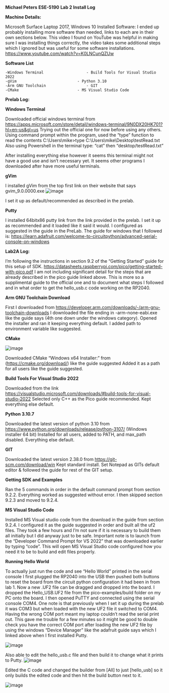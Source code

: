 **Michael Peters**
**ESE-5190**
**Lab 2 Install Log**

**Machine Details:**

Microsoft Surface Laptop 2017, Windows 10
Installed Software:
I ended up probably installing more software than needed, links to each are in their own sections below.
This video I found on YouTube was helpful in making sure I was installing things correctly, the video takes some additional steps which I ignored but was useful for some software installations.
https://www.youtube.com/watch?v=K0LNCunQZUw

**Software List**

	-Windows Terminal					- Build Tools for Visual Studio 2022
	-gVim							- Python 3.10
	-Arm GNU Toolchain					- GIT
	-CMake							- MS Visual Studio Code

**Prelab Log:**

**Windows Terminal**

Downloaded official windows terminal from https://apps.microsoft.com/store/detail/windows-terminal/9N0DX20HK701?hl=en-us&gl=us
Trying out the official one for now before using any others.
Using command prompt within the program, used the “type” function to read the contents
C:\Users\mike>type C:\Users\mike\Desktop\testRead.txt
Also using Powershell in the terminal type: “cat” then “desktop/testRead.txt”

After installing everything else however it seems this terminal might not have a good use and isn’t necessary yet. It seems other programs I downloaded after have more useful terminals.

**gVim**

I installed gVim from the top first link on their website that says gvim_9.0.0000.exe
 ![image](https://user-images.githubusercontent.com/114199773/194925225-05374f64-c5b3-4240-981e-1ea3e393a63b.png)

I set it up as default/recommended as described in the prelab.

**Putty**

I installed 64bitx86 putty link from the link provided in the prelab. I set it up as recommended and it loaded like it said it would. I configured as suggested in the guide in the PreLab. The guide for windows that I followed is:
https://learn.adafruit.com/welcome-to-circuitpython/advanced-serial-console-on-windows 
 
 
**Lab2A Log:**

I’m following the instructions in section 9.2 of the “Getting Started” guide for this setup of SDK.
https://datasheets.raspberrypi.com/pico/getting-started-with-pico.pdf 
I am not including significant detail for the steps that are already described in the pico guide linked above. This is more so a supplimental guide to the official one and to document what steps I followed and in what order to get the hello_usb.c code working on the RP2040.


**Arm GNU Toolchain Download**

First I downloaded from https://developer.arm.com/downloads/-/arm-gnu-toolchain-downloads
I downloaded the file ending in -arm-none-eabi.exe like the guide says (4th one down under the windows category). Opened the installer and ran it keeping everything default. I added path to environment variable like suggested.

**CMake**

![image](https://user-images.githubusercontent.com/114199773/194926560-4d8e615e-bf3b-4130-8c42-45568982243e.png)


Downloaded CMake “Windows x64 Installer:” from (https://cmake.org/download/) like the guide suggested
Added it as a path for all users like the guide suggested.

**Build Tools For Visual Studio 2022**

Downloaded from the link https://visualstudio.microsoft.com/downloads/#build-tools-for-visual-studio-2022
Selected only C++ as the Pico guide recommended. Kept everything else default.

**Python 3.10.7**

Downloaded the latest version of python 3.10 from https://www.python.org/downloads/release/python-3107/ (Windows installer 64 bit)
Installed for all users, added to PATH, and max_path disabled. Everything else default.

**GIT**

Downloaded the latest version 2.38.0 from https://git-scm.com/download/win
Kept standard install. Set Notepad as GITs default editor & followed the guide for rest of the GIT setup.

**Getting SDK and Examples**

Ran the 5 commands in order in the default command prompt from section 9.2.2. Everything worked as suggested without error. I then skipped section 9.2.3 and moved to 9.2.4.

**MS Visual Studio Code**

Installed MS Visual studio code from the download in the guide from section 9.2.4. I configured it as the guide suggested in order and built all the uf2 files. They took a few hours and I’m not sure if it is necessary to build them all initially but I did anyway just to be safe. Important note is to launch from the “Developer Command Prompt for VS 2022” that was downloaded earlier by typing “code”. This will open MS Visual Studio code configured how you need it to be to build and edit files properly.

**Running Hello World**

To actually just run the code and see “Hello World” printed in the serial console I first plugged the RP2040 into the USB then pushed both buttons to reset the board  from the circuit python configuration it had been in from lab 1. Now a new .UF2 file can be dragged and dropped into the board. I dropped the Hello_USB.UF2 file from the pico-examples/build folder on my PC onto the board. I then opened PuTTY and connected using the serial console COM4. One note is that previously when I set it up during the prelab it was COM3 but when loaded with the new UF2 file it switched to COM4. Having the wrong COM port meant my laptop couldn’t read the serial print out. This gave me trouble for a few minutes so it might be good to double check you have the correct COM port after loading the new UF2 file by using the windows “Device Manager” like the adafruit guide says which I linked above when I first installed Putty.
 
 ![image](https://user-images.githubusercontent.com/114199773/194925251-1bc8a4dd-8b8a-4d39-8395-82eddb149f23.png)


Also able to edit the hello_usb.c file and then build it to change what it prints to Putty.
 ![image](https://user-images.githubusercontent.com/114199773/194925313-4b4ef5fa-e20f-48ac-80d9-eb3bc85ea859.png)

Edited the C code and changed the builder from [All] to just [hello_usb] so it only builds the edited code and then hit the build button next to it.

 ![image](https://user-images.githubusercontent.com/114199773/194925363-2973242b-43f7-49b5-a3ec-3b4f0cd857a0.png)


